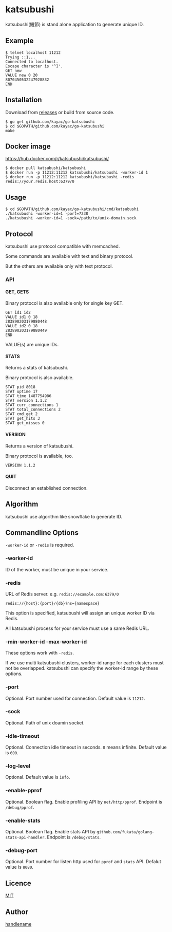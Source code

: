 # katsubushi

katsubushi(鰹節) is stand alone application to generate unique ID.

## Example

```
$ telnet localhost 11212
Trying ::1...
Connected to localhost.
Escape character is '^]'.
GET new
VALUE new 0 20
8070450532247928832
END
```

## Installation

Download from [releases](https://github.com/kayac/go-katsubushi/releases) or build from source code.

```
$ go get github.com/kayac/go-katsubushi
$ cd $GOPATH/github.com/kayac/go-katsubushi
make
```

## Docker image

https://hub.docker.com/r/katsubushi/katsubushi/

```
$ docker pull katsubushi/katsubushi
$ docker run -p 11212:11212 katsubushi/katsubushi -worker-id 1
$ docker run -p 11212:11212 katsubushi/katsubushi -redis redis://your.redis.host:6379/0
```

## Usage

```
$ cd $GOPATH/github.com/kayac/go-katsubushi/cmd/katsubushi
./katsubushi -worker-id=1 -port=7238
./katsubushi -worker-id=1 -sock=/path/to/unix-domain.sock
```

## Protocol

katsubushi use protocol compatible with memcached.

Some commands are available with text and binary protocol.

But the others are available only with text protocol.

### API

#### GET, GETS

Binary protocol is also available only for single key GET.

```
GET id1 id2
VALUE id1 0 18
283890203179880448
VALUE id2 0 18
283890203179880449
END
```

VALUE(s) are unique IDs.

#### STATS

Returns a stats of katsubushi.

Binary protocol is also available.

```
STAT pid 8018
STAT uptime 17
STAT time 1487754986
STAT version 1.1.2
STAT curr_connections 1
STAT total_connections 2
STAT cmd_get 2
STAT get_hits 3
STAT get_misses 0
```

#### VERSION

Returns a version of katsubushi.

Binary protocol is available, too.

```
VERSION 1.1.2
```

#### QUIT

Disconnect an established connection.

## Algorithm

katsubushi use algorithm like snowflake to generate ID.

## Commandline Options

`-worker-id` or `-redis` is required.

### -worker-id

ID of the worker, must be unique in your service.

### -redis

URL of Redis server. e.g. `redis://example.com:6379/0`

`redis://{host}:{port}/{db}?ns={namespace}`

This option is specified, katsubushi will assign an unique worker ID via Redis.

All katsubushi process for your service must use a same Redis URL.

### -min-worker-id -max-worker-id

These options work with `-redis`.

If we use multi katsubushi clusters, worker-id range for each clusters must not be overlapped. katsubushi can specify the worker-id range by these options.

### -port

Optional.
Port number used for connection.
Default value is `11212`.

### -sock

Optional.
Path of unix doamin socket.

### -idle-timeout

Optional.
Connection idle timeout in seconds.
`0` means infinite.
Default value is `600`.

### -log-level

Optional.
Default value is `info`.

### -enable-pprof

Optional.
Boolean flag.
Enable profiling API by `net/http/pprof`.
Endpoint is `/debug/pprof`.

### -enable-stats

Optional.
Boolean flag.
Enable stats API by `github.com/fukata/golang-stats-api-handler`.
Endpoint is `/debug/stats`.

### -debug-port

Optional.
Port number for listen http used for `pprof` and `stats` API.
Defalut value is `8080`.

## Licence

[MIT](https://github.com/kayac/go-katsubushi/blob/master/LICENSE)

## Author

[handlename](https://github.com/handlename)
